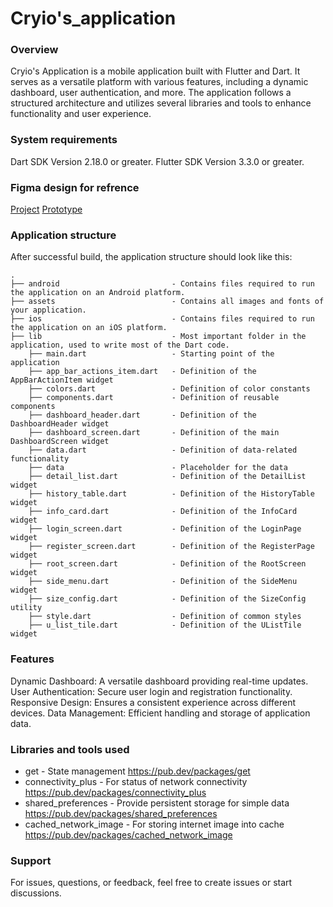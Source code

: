 
# Cryio's_application

### Overview

Cryio's Application is a mobile application built with Flutter and Dart. It serves as a versatile platform with various features, including a dynamic dashboard, user authentication, and more. The application follows a structured architecture and utilizes several libraries and tools to enhance functionality and user experience.

### System requirements

Dart SDK Version 2.18.0 or greater.
Flutter SDK Version 3.3.0 or greater.

### Figma design for refrence

[Project](https://www.figma.com/file/VfFZGC6PmsM6e7hTfQaEmi/Synergy?type=design&node-id=33%3A444&mode=design&t=8kv3jxHmZcHsl1n1-1)
[Prototype](https://www.figma.com/proto/VfFZGC6PmsM6e7hTfQaEmi/Synergy?type=design&node-id=33-696&t=OH4Vd0QvkHxCdy1i-1&scaling=scale-down&page-id=33%3A444&starting-point-node-id=33%3A696&mode=design)

### Application structure

After successful build, the application structure should look like this:

```
.
├── android                         - Contains files required to run the application on an Android platform.
├── assets                          - Contains all images and fonts of your application.
├── ios                             - Contains files required to run the application on an iOS platform.
├── lib                             - Most important folder in the application, used to write most of the Dart code.
    ├── main.dart                   - Starting point of the application
    ├── app_bar_actions_item.dart   - Definition of the AppBarActionItem widget
    ├── colors.dart                 - Definition of color constants
    ├── components.dart             - Definition of reusable components
    ├── dashboard_header.dart       - Definition of the DashboardHeader widget
    ├── dashboard_screen.dart       - Definition of the main DashboardScreen widget
    ├── data.dart                   - Definition of data-related functionality
    ├── data                        - Placeholder for the data
    ├── detail_list.dart            - Definition of the DetailList widget
    ├── history_table.dart          - Definition of the HistoryTable widget
    ├── info_card.dart              - Definition of the InfoCard widget
    ├── login_screen.dart           - Definition of the LoginPage widget
    ├── register_screen.dart        - Definition of the RegisterPage widget
    ├── root_screen.dart            - Definition of the RootScreen widget
    ├── side_menu.dart              - Definition of the SideMenu widget
    ├── size_config.dart            - Definition of the SizeConfig utility
    ├── style.dart                  - Definition of common styles
    ├── u_list_tile.dart            - Definition of the UListTile widget

```
### Features

Dynamic Dashboard: A versatile dashboard providing real-time updates.
User Authentication: Secure user login and registration functionality.
Responsive Design: Ensures a consistent experience across different devices.
Data Management: Efficient handling and storage of application data.

### Libraries and tools used

- get - State management
  https://pub.dev/packages/get
- connectivity_plus - For status of network connectivity
  https://pub.dev/packages/connectivity_plus
- shared_preferences - Provide persistent storage for simple data
  https://pub.dev/packages/shared_preferences
- cached_network_image - For storing internet image into cache
  https://pub.dev/packages/cached_network_image

### Support

For issues, questions, or feedback, feel free to create issues or start discussions.
